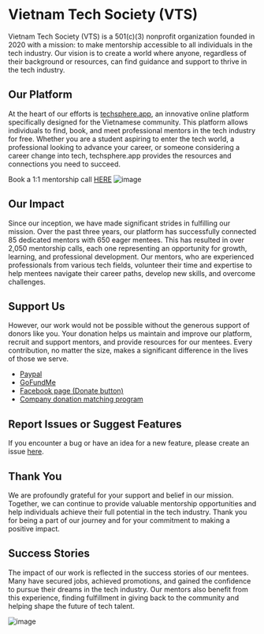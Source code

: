 # Vietnam Tech Society (VTS)

Vietnam Tech Society (VTS) is a 501(c)(3) nonprofit organization founded in 2020 with a mission: to make mentorship accessible to all individuals in the tech industry. Our vision is to create a world where anyone, regardless of their background or resources, can find guidance and support to thrive in the tech industry.

## Our Platform

At the heart of our efforts is <a href="https://docs.google.com/spreadsheets/d/1kjigetJZ3fIRXN8hBP3QXd0f6Gi4UFhm_-vW0YgzYVo/edit?usp=sharing" target="_blank">techsphere.app</a>, an innovative online platform specifically designed for the Vietnamese community. This platform allows individuals to find, book, and meet professional mentors in the tech industry for free. Whether you are a student aspiring to enter the tech world, a professional looking to advance your career, or someone considering a career change into tech, techsphere.app provides the resources and connections you need to succeed.

Book a 1:1 mentorship call [HERE](https://docs.google.com/spreadsheets/d/1kjigetJZ3fIRXN8hBP3QXd0f6Gi4UFhm_-vW0YgzYVo/edit?usp=sharing)
![image](https://github.com/user-attachments/assets/110be828-b89f-4b21-a7d8-b172437c35d0)


## Our Impact

Since our inception, we have made significant strides in fulfilling our mission. Over the past three years, our platform has successfully connected 85 dedicated mentors with 650 eager mentees. This has resulted in over 2,050 mentorship calls, each one representing an opportunity for growth, learning, and professional development. Our mentors, who are experienced professionals from various tech fields, volunteer their time and expertise to help mentees navigate their career paths, develop new skills, and overcome challenges.

## Support Us

However, our work would not be possible without the generous support of donors like you. Your donation helps us maintain and improve our platform, recruit and support mentors, and provide resources for our mentees. Every contribution, no matter the size, makes a significant difference in the lives of those we serve.

- <a href="https://www.paypal.com/US/fundraiser/charity/4485204" target="_blank">Paypal</a>
- <a href="https://gofund.me/507e0492" target="_blank">GoFundMe</a>
- <a href="https://www.facebook.com/VietnamTechSociety/" target="_blank">Facebook page (Donate button)</a>
- <a href="https://causes.benevity.org/content/vietnam-tech-society" target="_blank">Company donation matching program</a>

## Report Issues or Suggest Features

If you encounter a bug or have an idea for a new feature, please create an issue <a href="https://github.com/Vietnam-Tech-Society/techsphere/issues" target="_blank">here</a>.

## Thank You

We are profoundly grateful for your support and belief in our mission. Together, we can continue to provide valuable mentorship opportunities and help individuals achieve their full potential in the tech industry. Thank you for being a part of our journey and for your commitment to making a positive impact.

## Success Stories

The impact of our work is reflected in the success stories of our mentees. Many have secured jobs, achieved promotions, and gained the confidence to pursue their dreams in the tech industry. Our mentors also benefit from this experience, finding fulfillment in giving back to the community and helping shape the future of tech talent.

![image](https://github.com/Vietnam-Tech-Society/techsphere/assets/10910705/b13fbbe3-9102-4f47-a0ea-af968d3cf88d)

